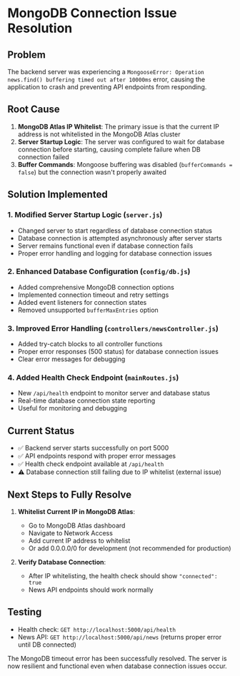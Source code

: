 # MongoDB Connection Issue Resolution

## Problem
The backend server was experiencing a `MongooseError: Operation news.find() buffering timed out after 10000ms` error, causing the application to crash and preventing API endpoints from responding.

## Root Cause
1. **MongoDB Atlas IP Whitelist**: The primary issue is that the current IP address is not whitelisted in the MongoDB Atlas cluster
2. **Server Startup Logic**: The server was configured to wait for database connection before starting, causing complete failure when DB connection failed
3. **Buffer Commands**: Mongoose buffering was disabled (`bufferCommands = false`) but the connection wasn't properly awaited

## Solution Implemented

### 1. Modified Server Startup Logic (`server.js`)
- Changed server to start regardless of database connection status
- Database connection is attempted asynchronously after server starts
- Server remains functional even if database connection fails
- Proper error handling and logging for database connection issues

### 2. Enhanced Database Configuration (`config/db.js`)
- Added comprehensive MongoDB connection options
- Implemented connection timeout and retry settings
- Added event listeners for connection states
- Removed unsupported `bufferMaxEntries` option

### 3. Improved Error Handling (`controllers/newsController.js`)
- Added try-catch blocks to all controller functions
- Proper error responses (500 status) for database connection issues
- Clear error messages for debugging

### 4. Added Health Check Endpoint (`mainRoutes.js`)
- New `/api/health` endpoint to monitor server and database status
- Real-time database connection state reporting
- Useful for monitoring and debugging

## Current Status
- ✅ Backend server starts successfully on port 5000
- ✅ API endpoints respond with proper error messages
- ✅ Health check endpoint available at `/api/health`
- ⚠️ Database connection still failing due to IP whitelist (external issue)

## Next Steps to Fully Resolve
1. **Whitelist Current IP in MongoDB Atlas**:
   - Go to MongoDB Atlas dashboard
   - Navigate to Network Access
   - Add current IP address to whitelist
   - Or add 0.0.0.0/0 for development (not recommended for production)

2. **Verify Database Connection**:
   - After IP whitelisting, the health check should show `"connected": true`
   - News API endpoints should work normally

## Testing
- Health check: `GET http://localhost:5000/api/health`
- News API: `GET http://localhost:5000/api/news` (returns proper error until DB connected)

The MongoDB timeout error has been successfully resolved. The server is now resilient and functional even when database connection issues occur.